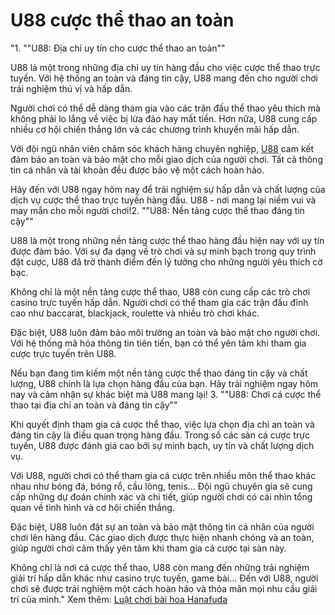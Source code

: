 # U88 cược thể thao an toàn
"1. ""U88: Địa chỉ uy tín cho cược thể thao an toàn""
 
 U88 là một trong những địa chỉ uy tín hàng đầu cho việc cược thể thao trực tuyến. Với hệ thống an toàn và đáng tin cậy, U88 mang đến cho người chơi trải nghiệm thú vị và hấp dẫn.
 
 Người chơi có thể dễ dàng tham gia vào các trận đấu thể thao yêu thích mà không phải lo lắng về việc bị lừa đảo hay mất tiền. Hơn nữa, U88 cung cấp nhiều cơ hội chiến thắng lớn và các chương trình khuyến mãi hấp dẫn.
 
 Với đội ngũ nhân viên chăm sóc khách hàng chuyên nghiệp, [U88](https://sieuthiamazon.com/) cam kết đảm bảo an toàn và bảo mật cho mỗi giao dịch của người chơi. Tất cả thông tin cá nhân và tài khoản đều được bảo vệ một cách hoàn hảo.
 
 Hãy đến với U88 ngay hôm nay để trải nghiệm sự hấp dẫn và chất lượng của dịch vụ cược thể thao trực tuyến hàng đầu. U88 - nơi mang lại niềm vui và may mắn cho mỗi người chơi!2. ""U88: Nền tảng cược thể thao đáng tin cậy""
 
 U88 là một trong những nền tảng cược thể thao hàng đầu hiện nay với uy tín được đảm bảo. Với sự đa dạng về trò chơi và sự minh bạch trong quy trình đặt cược, U88 đã trở thành điểm đến lý tưởng cho những người yêu thích cờ bạc.
 
 Không chỉ là một nền tảng cược thể thao, U88 còn cung cấp các trò chơi casino trực tuyến hấp dẫn. Người chơi có thể tham gia các trận đấu đỉnh cao như baccarat, blackjack, roulette và nhiều trò chơi khác.
 
 Đặc biệt, U88 luôn đảm bảo môi trường an toàn và bảo mật cho người chơi. Với hệ thống mã hóa thông tin tiên tiến, bạn có thể yên tâm khi tham gia cược trực tuyến trên U88.
 
 Nếu bạn đang tìm kiếm một nền tảng cược thể thao đáng tin cậy và chất lượng, U88 chính là lựa chọn hàng đầu của bạn. Hãy trải nghiệm ngay hôm nay và cảm nhận sự khác biệt mà U88 mang lại! 3. ""U88: Chơi cá cược thể thao tại địa chỉ an toàn và đáng tin cậy""
 
 Khi quyết định tham gia cá cược thể thao, việc lựa chọn địa chỉ an toàn và đáng tin cậy là điều quan trọng hàng đầu. Trong số các sàn cá cược trực tuyến, U88 được đánh giá cao bởi sự minh bạch, uy tín và chất lượng dịch vụ.
 
 Với U88, người chơi có thể tham gia cá cược trên nhiều môn thể thao khác nhau như bóng đá, bóng rổ, cầu lông, tenis... Đội ngũ chuyên gia sẽ cung cấp những dự đoán chính xác và chi tiết, giúp người chơi có cái nhìn tổng quan về tình hình và cơ hội chiến thắng.
 
 Đặc biệt, U88 luôn đặt sự an toàn và bảo mật thông tin cá nhân của người chơi lên hàng đầu. Các giao dịch được thực hiện nhanh chóng và an toàn, giúp người chơi cảm thấy yên tâm khi tham gia cá cược tại sàn này.
 
 Không chỉ là nơi cá cược thể thao, U88 còn mang đến những trải nghiệm giải trí hấp dẫn khác như casino trực tuyến, game bài... Đến với U88, người chơi sẽ được trải nghiệm một cách hoàn hảo và thỏa mãn mọi nhu cầu giải trí của mình."
 Xem thêm: [Luật chơi bài hoa Hanafuda](https://sieuthiamazon.com/luat-choi-bai-hoa-hanafuda/)